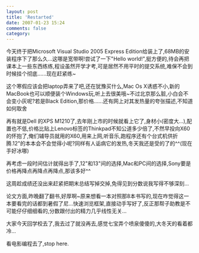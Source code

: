 ```yaml
---
layout: post
title: 'Restarted'
date: 2007-01-23 15:24
comments: false
category: 
---
```

    

今天终于把Microsoft Visual Studio 2005 Express Edition给装上了,68MB的安装程序下了那么久...这哪是宽带啊!尝试了一下"Hello world!",挺方便的,待会再把课本上一些东西练练,程设虽然开学才考,可是居然不用平时的提交系统,难保不会到时候挂个彻底......现在赶紧练~

这个寒假应该会把laptop弄来了吧,还在犹豫买什么,Mac Os X诱惑不小,新的MacBook也可以顺便装个Windows玩,听上去很美哦~不过北京那么脏,小白会不会变小灰呢?若是Black Edition,那价格......还有网上对其发热量的夸张描述,不知道如何取舍

再有就是Dell 的XPS M1210了,去年刚上市的时候就看上它了,身材小(密度大...),配置也不低,价格比贴上Lenovo标签的Thinkpad不知公道多少倍了,不然早投向X60的怀抱了,俺们辅导员就用的X60,用来上网,听音乐,跑程序还有个台式机供折腾.12"的本本会不会觉得小呢?同样有人诟病它的发热,冬天我还是受的了的^^(现在手好冰哪)

再考虑一段时间估计就得出手了,12"和13"间的选择,Mac和PC间的选择,Sony要是价格再降点再降点再降点,那该多好^^

这周趁成绩还没出来赶紧把期末总结写掉交掉,免得见到分数说我写得不够深刻...

论文方面,昨晚翻了翻书,好厚啊~原来想看一本对照那8本书写的,现在咋觉得这一本要看完的话都到暑假了尼...快速浏览框架,直接动手写好了,反正那帮子助教是不可能仔仔细细看的,分数跟付出的精力几乎线性无关...

大家今天回学校去了,我去过了就没再去,感觉七宝弄个喷泉傻傻的,大冬天的看着都冷...

看电影编程去了,stop here.

